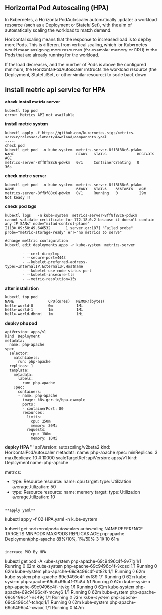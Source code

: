 ## Horizontal Pod Autoscaling (HPA)
In Kubernetes, a HorizontalPodAutoscaler automatically updates a workload resource
(such as a Deployment or StatefulSet), with the aim of automatically scaling the workload to match demand.

Horizontal scaling means that the response to increased load is to deploy more Pods.
This is different from vertical scaling, which for Kubernetes would mean assigning more resources 
(for example: memory or CPU) to 
the Pods that are already running for the workload.

If the load decreases, and the number of Pods is above the configured minimum, the HorizontalPodAutoscaler instructs the workload resource (the Deployment, 
StatefulSet, or other similar resource) to scale back down.

## install metric api service for HPA

**check install metric server**
```
kubectl top pod
error: Metrics API not available
```

**install metric system**
```
kubectl apply -f https://github.com/kubernetes-sigs/metrics-server/releases/latest/download/components.yaml
-----
check pod
kubectl get pod  -n kube-system  metrics-server-8ff8f88c6-pdwkm
NAME                             READY   STATUS              RESTARTS   AGE
metrics-server-8ff8f88c6-pdwkm   0/1     ContainerCreating   0          36s
```

**check metric server**
```
kubectl get pod  -n kube-system  metrics-server-8ff8f88c6-pdwkm
NAME                             READY   STATUS    RESTARTS   AGE
metrics-server-8ff8f88c6-pdwkm   0/1     Running   0          29m
Not Ready !!
```
**check pod logs**
```
kubectl logs   -n kube-system  metrics-server-8ff8f88c6-pdwkm
cannot validate certificate for 172.18.0.2 because it doesn't contain any IP SANs" node="milad-control-plane"
I1130 09:50:49.640532       1 server.go:187] "Failed probe" probe="metric-storage-ready" err="no metrics to serve"

#change mettric configuration
kubectl edit deployments.apps -n kube-system  metrics-server
       
        - --cert-dir=/tmp
        - --secure-port=4443
        - --kubelet-preferred-address-types=InternalIP,ExternalIP,Hostname
        - --kubelet-use-node-status-port
        - --kubelet-insecure-tls
        - --metric-resolution=15s

 ```
 **after installation**
```
kubectl top pod
NAME                CPU(cores)   MEMORY(bytes)
hello-world-0       0m           1Mi
hello-world-1       1m           1Mi
hello-world-dhnmj   1m           1Mi
```

**deploy php pod**
```
apiVersion: apps/v1
kind: Deployment
metadata:
  name: php-apache
spec:
  selector:
    matchLabels:
      run: php-apache
  replicas: 1
  template:
    metadata:
      labels:
        run: php-apache
    spec:
      containers:
      - name: php-apache
        image: k8s.gcr.io/hpa-example
        ports:
        - containerPort: 80
        resources:
          limits:
            cpu: 250m
            memory: 30Mi
          requests:
            cpu: 100m
            memory: 10Mi
```
**deploy HPA**
'''
apiVersion: autoscaling/v2beta2
kind: HorizontalPodAutoscaler
metadata:
  name: php-apache
spec:
  minReplicas: 3
  maxReplicas: 10 # 10000
  scaleTargetRef:
    apiVersion: apps/v1
    kind: Deployment
    name: php-apache

  metrics:
  - type: Resource
    resource:
      name: cpu
      target:
        type: Utilization
        averageUtilization: 50
  - type: Resource
    resource:
      name: memory
      target:
        type: Utilization
        averageUtilization: 10
```

**apply yaml**
```
kubectl apply -f 02-HPA.yaml -n kube-system

kubectl get horizontalpodautoscalers.autoscaling
NAME         REFERENCE               TARGETS           MINPODS   MAXPODS   REPLICAS   AGE
php-apache   Deployment/php-apache   88%/10%, 1%/50%   3         10        10         61m
```

increace POD By HPA
```
kubectl get pod -A
kube-system   php-apache-69c9496c4f-9v7lg                   1/1     Running   0             62m
kube-system   php-apache-69c9496c4f-9xqsd                   1/1     Running   0             62m
kube-system   php-apache-69c9496c4f-dt82k                   1/1     Running   0             62m
kube-system   php-apache-69c9496c4f-dvf89                   1/1     Running   0             62m
kube-system   php-apache-69c9496c4f-f7c8d                   1/1     Running   0             62m
kube-system   php-apache-69c9496c4f-htvkg                   1/1     Running   0             62m
kube-system   php-apache-69c9496c4f-mcwg6                   1/1     Running   0             62m
kube-system   php-apache-69c9496c4f-ns49g                   1/1     Running   0             62m
kube-system   php-apache-69c9496c4f-tchqq                   1/1     Running   0             62m
kube-system   php-apache-69c9496c4f-xwcxd                   1/1     Running   0             147m
```
